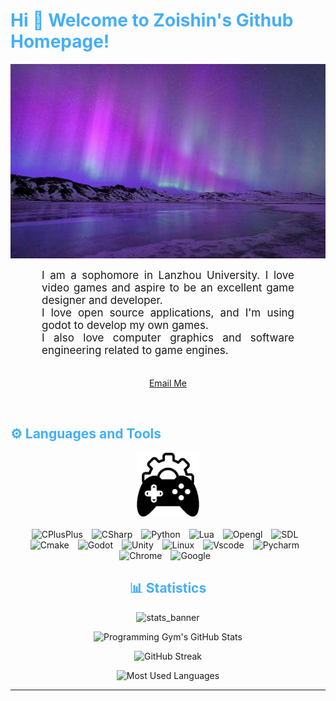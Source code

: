 <h1 style="color: #44AEFB;">  Hi 🎉 Welcome to Zoishin's Github Homepage!</h1>

![github_cover_banner](https://github.com/Zoishin/Zoishin/blob/main/titleImg.jpeg)

<p align:"center" style="text-align: justify; margin: 0 50px; font-size: 17px;" >
    I am a sophomore in Lanzhou University. I love video games and aspire to be an excellent game designer and developer.
    <br>
    I love open source applications, and I'm using godot to develop my own games.
    <br>
    I also love computer graphics and software engineering related to game engines.
<br>
<br>
<div align="center">

[Email Me](mailto:zwc23123@163.com)
</div>
</p>    
<br>
<!-- Languages and Tools -->

<h2 style="color: #44AEFB">⚙️ Languages and Tools</h2>
<div align="center" style="display:block;">
    <img width="100px" alt="Programming Languages" src="https://github.com/Zoishin/Zoishin/blob/main/GameDevImg.png"/> 
</div>
<br>   
<!-- Icons Resources -->
<!-- https://devicon.dev/ -->
<!-- https://cdn.jsdelivr.net/npm/simple-icons@v3/icons/ -->
<div align="center">
      <img  alt="CPlusPlus" height="50px" style="padding-right:10px;" src="https://cdn.jsdelivr.net/gh/devicons/devicon/icons/cplusplus/cplusplus-original.svg"/>
  </a>
      <img  alt="CSharp" height="50px" style="padding-right:10px; ;" src="https://cdn.jsdelivr.net/gh/devicons/devicon/icons/csharp/csharp-original.svg"/>
  </a>
      <img  alt="Python" height="50px" style="padding-right:10px;" src="https://cdn.jsdelivr.net/gh/devicons/devicon/icons/python/python-original.svg"/>
  </a>
        <img  alt="Lua" height="50px" style="padding-right:10px;" src="https://cdn.jsdelivr.net/gh/devicons/devicon/icons/lua/lua-original.svg"/>
  </a>
        <img  alt="Opengl" height="50px" style="padding-right:10px;" src="https://cdn.jsdelivr.net/gh/devicons/devicon/icons/opengl/opengl-original.svg"/>
  </a>
      <img  alt="SDL" height="50px" style="padding-right:10px;" src="https://cdn.jsdelivr.net/gh/devicons/devicon/icons/sdl/sdl-original.svg"/>
  </a>
      <img  alt="Cmake" height="50px" style="padding-right:10px;" src="https://cdn.jsdelivr.net/gh/devicons/devicon/icons/cmake/cmake-original.svg" />
  </a>
      <img  alt="Godot" height="50px" style="padding-right:10px;" src="https://cdn.jsdelivr.net/gh/devicons/devicon/icons/godot/godot-original.svg"/>
  </a>
       <img  alt="Unity" height="50px" style="padding-right:10px;" src="https://cdn.jsdelivr.net/gh/devicons/devicon/icons/unity/unity-original.svg"/>
  </a>
      <img  alt="Linux" height="50px" style="padding-right:10px;" src="https://cdn.jsdelivr.net/gh/devicons/devicon/icons/linux/linux-original.svg"/>
  </a>
      <img  alt="Vscode" height="50px" style="padding-right:10px;" src="https://cdn.jsdelivr.net/gh/devicons/devicon/icons/vscode/vscode-original.svg"/>
  </a>
      <img  alt="Pycharm" height="50px" style="padding-right:10px;" src="https://cdn.jsdelivr.net/gh/devicons/devicon/icons/pycharm/pycharm-original.svg"/>
  </a>
      <img  alt="Chrome" height="50px" style="padding-right:10px;" src="https://cdn.jsdelivr.net/gh/devicons/devicon/icons/chrome/chrome-original.svg"/>
  </a>
      <img  alt="Google" height="50px" style="padding-right:10px;" src="https://cdn.jsdelivr.net/gh/devicons/devicon/icons/google/google-original.svg"/>
  </a>
    



<!-- Statistics -->

<h2 style="color: #44AEFB">📊 Statistics</h2>

![stats_banner](https://user-images.githubusercontent.com/78341798/194534778-d662496c-ae00-4e8d-ae9b-b90912054e7f.gif)

<!-- Begin Stats Cards -->
<!-- Resources:  -->
<!-- Github & Languages Stats: https://github.com/anuraghazra/github-readme-stats --> 
<!-- Streak Stats: https://github.com/denvercoder1/github-readme-streak-stats -->
<!-- Change the value after ?username= to your GitHub username. -->
<div class="stats" align="center">

![Programming Gym's GitHub Stats](https://github-readme-stats.vercel.app/api?username=Zoishin&hide=stars&count_private=true&show_icons=true&theme=algolia&border_radius=20)

![GitHub Streak](https://streak-stats.demolab.com?user=Zoishin&count_private=true&theme=algolia&border_radius=20)

![Most Used Languages](https://github-readme-stats.vercel.app/api/top-langs/?username=Zoishin&layout=compact&show_icons=true&theme=algolia&border_radius=20)
</div>
<!--  End Stats Cards -->

---
<!-- Begin Footer -->
<!-- Icons Resources -->
<!-- https://devicon.dev/ -->

<!-- End Footer -->

<!-- 
🔗 Links 🔗
- My Github Portfolio Page:
https://github.com/ProgrammingGym
- My Github README Code:
https://raw.githubusercontent.com/Pro...
- Youtube Cards:
https://github.com/DenverCoder1/githu...
- Youtube Buttons / Badges :
https://github.com/DenverCoder1/custo...
- Github & Languages Stats Cards:
https://github.com/anuraghazra/github...
- Streak Stats Card:
https://github.com/denvercoder1/githu...
- README Web App Generator 1:
https://rahuldkjain.github.io/gh-prof...
- README Web App Generator 2:
https://arturssmirnovs.github.io/gith...
- SVG Icons Resource1:
https://devicon.dev/
- SVG Icons Resource2:
https://cdn.jsdelivr.net/npm/simple-i...
- SVG Icons Resource3:
https://www.svgrepo.com/
-->
